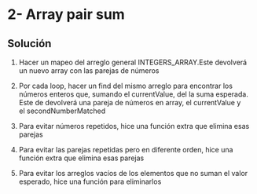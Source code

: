 # 2- Array pair sum

## Solución

1. Hacer un mapeo del arreglo general INTEGERS_ARRAY.Este devolverá un nuevo array con las parejas de números

2. Por cada loop, hacer un find del mismo arreglo para encontrar los números enteros que, sumando 
el currentValue, del la suma esperada. Este de devolverá una pareja de números en array, el currentValue y el secondNumberMatched

3. Para evitar números repetidos, hice una función extra que elimina esas parejas

4. Para evitar las parejas repetidas pero en diferente orden, hice una función extra que elimina esas parejas

5. Para evitar los arreglos vacíos de los elementos que no suman el valor esperado, hice una función para eliminarlos



